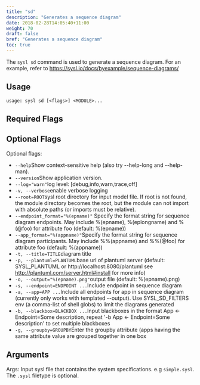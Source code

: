 ```yaml
---
title: "sd"
description: "Generates a sequence diagram"
date: 2018-02-28T14:05:40+11:00
weight: 70
draft: false
bref: "Generates a sequence diagram"
toc: true
---
```


The `sysl sd` command is used to generate a sequence diagram. For an example, refer to <https://sysl.io/docs/byexample/sequence-diagrams/>

## Usage

`usage: sysl sd [<flags>] <MODULE>...`

## Required Flags

## Optional Flags

Optional flags:

- `--help`Show context-sensitive help (also try --help-long and --help-man).
- `--version`Show application version.
- `--log="warn"`log level: [debug,info,warn,trace,off]
- `-v, --verbose`enable verbose logging
- `--root=ROOT`sysl root directory for input model file. If root is not found, the module directory
  becomes the root, but the module can not import with absolute paths (or imports must
  be relative).
- `--endpoint_format="%(epname)"`
  Specify the format string for sequence diagram endpoints. May include %(epname),
  %(eplongname) and %(@foo) for attribute foo (default: %(epname))
- `--app_format="%(appname)"`Specify the format string for sequence diagram participants. May include %%(appname)
  and %%(@foo) for attribute foo (default: %(appname))
- `-t, --title=TITLE`diagram title
- `-p, --plantuml=PLANTUML`base url of plantuml server (default: SYSL_PLANTUML or http://localhost:8080/plantuml
  see http://plantuml.com/server.html#install for more info)
- `-o, --output="%(epname).png"`output file (default: %(epname).png)
- `-s, --endpoint=ENDPOINT ...`Include endpoint in sequence diagram
- `-a, --app=APP ...`Include all endpoints for app in sequence diagram (currently only works with
  templated --output). Use SYSL_SD_FILTERS env (a comma-list of shell globs) to limit
  the diagrams generated
- `-b, --blackbox=BLACKBOX ...`Input blackboxes in the format App <- Endpoint=Some description, repeat '-b App <-
  Endpoint=Some description' to set multiple blackboxes
- `-g, --groupby=GROUPBY`Enter the groupby attribute (apps having the same attribute value are grouped
  together in one box

## Arguments

Args:
<MODULE> Input sysl file that contains the system specifications. e.g `simple.sysl`. The `.sysl` filetype is optional.
